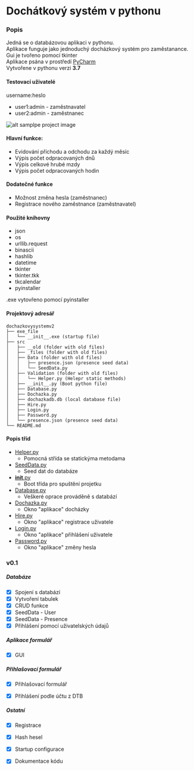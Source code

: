 # Dochátkový systém v pythonu

### Popis
Jedná se o databázovou aplikaci v pythonu.
<br>Aplikace funguje jako jednoduchý docházkový systém pro zaměstanance.
<br>Gui je tvořeno pomocí tkinter
<br>Aplikace psána v prostředí [PyCharm](https://www.jetbrains.com/pycharm/)
<br>Vytvořene v pythonu verzi **3.7**

#### Testovací uživatelé
username:heslo
- user1:admin   - zaměstnavatel
- user2:admin   - zaměstnanec

![alt samplpe project image](https://i.imgur.com/lCe8R3T.png)

#### Hlavní funkce:
- Evidování příchodu a odchodu za každý měsíc
- Výpis počet odpracovaných dnů
- Výpis celkové hrubé mzdy
- Výpis počet odpracovaných hodin

#### Dodatečné funkce
- Možnost změna hesla (zaměstnanec)
- Registrace nového zaměstnance (zaměstnavatel)

#### Použité knihovny
- json
- os
- urllib.request
- binascii
- hashlib
- datetime
- tkinter
- tkinter.tkk
- tkcalendar
- pyinstaller

.exe vytovřeno pomocí pyinstaller

#### Projektový adresář

```
dochazkovysystemv2
├── exe_file
│   └── __init__.exe (startup file)
├── src
│   ├── __old (folder with old files)
│   ├── _files (folder with old files)
│   ├── Data (folder with old files)
│   │   ├── presence.json (presence seed data)
│   │   └── SeedData.py
│   ├── Validation (folder with old files)
│   │   └── Helper.py (Helepr static methods)
│   ├── __init__.py (Boot python file)
│   ├── Database.py
│   ├── Dochazka.py
│   ├── dochazkadb.db (local database file)
│   ├── Hire.py
│   ├── Login.py
│   ├── Password.py
│   └── presence.json (presence seed data)
└── README.md
```

#### Popis tříd
- [Helper.py](src/Validation/Helper.py)
    - Pomocná střída se statickýma metodama
- [SeedData.py](src/Data/SeedData.py)
    - Seed dat do databáze
- [__init__.py](src/__init__.py)
    - Boot třída pro spuštění projetku
- [Database.py](src/Database.py)
    - Veškeré oprace prováděně s databází
- [Dochazka.py](src/Dochazka.py)
    - Okno "aplikace" docházky
- [Hire.py](src/Hire.py)
    - Okno "aplikace" registrace uživatele
- [Login.py](src/Login.py)
    - Okno "aplikace" přihlášení uživatele
- [Password.py](src/Password.py)
    - Okno "aplikace" změny hesla

### v0.1

##### Databáze
- [x] Spojení s databází
- [x] Vytvoření tabulek
- [x] CRUD funkce
- [x] SeedData - User
- [x] SeedData - Presence
- [x] Přihlášení pomocí uživatelských údajů

##### Aplikace formulář

- [x] GUI

##### Přihlašovací formulář

- [x] Přihlašovací formulář
- [x] Přihlášení podle účtu z DTB


##### Ostatní

- [x] Registrace
- [x] Hash hesel
- [x] Startup configurace
- [x] Dokumentace kódu


